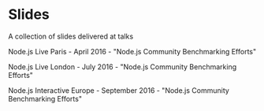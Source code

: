 # Slides
A collection of slides delivered at talks

Node.js Live Paris - April 2016 - "Node.js Community Benchmarking Efforts"

Node.js Live London - July 2016 - "Node.js Community Benchmarking Efforts"

Node.js Interactive Europe - September 2016 - "Node.js Community Benchmarking Efforts"

